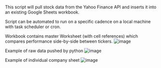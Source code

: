 This script will pull stock data from the Yahoo Finance API and inserts it into an existing Google Sheets workbook.

Script can be automated to run on a specific cadence on a local machine with task scheduler or cron. 


Workbook contains master Worksheet (with cell references) which compares performance side-by-side between tickers. 
![image](https://user-images.githubusercontent.com/71391244/186155869-7dcd1235-bf69-4f92-b7c8-bb6d0bdf8481.png)

Example of raw data pushed by python
![image](https://user-images.githubusercontent.com/71391244/186156038-2cb4f327-a2a7-414b-ae3b-6039320bc45b.png)

Example of individual company sheet
![image](https://user-images.githubusercontent.com/71391244/186156836-12ea02f0-22cc-4f8e-8412-03ea49069c1c.png)

